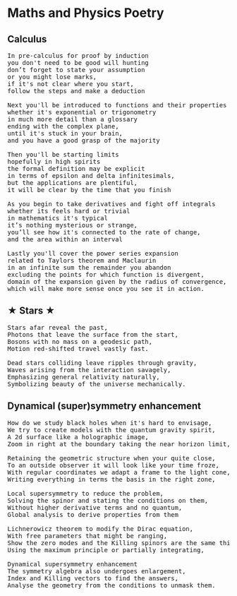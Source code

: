 # Maths and Physics Poetry

## Calculus

<pre>
In pre-calculus for proof by induction
you don't need to be good will hunting
don’t forget to state your assumption
or you might lose marks,
if it's not clear where you start,
follow the steps and make a deduction

Next you'll be introduced to functions and their properties
whether it's exponential or trigonometry
in much more detail than a glossary
ending with the complex plane,
until it's stuck in your brain,
and you have a good grasp of the majority

Then you'll be starting limits
hopefully in high spirits
the formal definition may be explicit
in terms of epsilon and delta infinitesimals,
but the applications are plentiful,
it will be clear by the time that you finish

As you begin to take derivatives and fight off integrals
whether its feels hard or trivial
in mathematics it's typical
it’s nothing mysterious or strange,
you’ll see how it's connected to the rate of change,
and the area within an interval

Lastly you'll cover the power series expansion
related to Taylors theorem and Maclaurin
in an infinite sum the remainder you abandon
excluding the points for which function is divergent,
domain of the expansion given by the radius of convergence,
which will make more sense once you see it in action.
</pre>

## ★ Stars ★

<pre>
Stars afar reveal the past,
Photons that leave the surface from the start,
Bosons with no mass on a geodesic path,
Motion red-shifted travel vastly fast.

Dead stars colliding leave ripples through gravity,
Waves arising from the interaction savagely,
Emphasizing general relativity naturally,
Symbolizing beauty of the universe mechanically.
</pre>

## Dynamical (super)symmetry enhancement

<pre>
How do we study black holes when it's hard to envisage,
We try to create models with the quantum gravity spirit,
A 2d surface like a holographic image,
Zoom in right at the boundary taking the near horizon limit,

Retaining the geometric structure when your quite close,
To an outside observer it will look like your time froze,
With regular coordinates we adapt a frame to the light cone,
Writing everything in terms the basis in the right zone,

Local supersymmetry to reduce the problem,
Solving the spinor and stating the conditions on them,
Without higher derivative terms and no quantum,
Global analysis to derive properties from them

Lichnerowicz theorem to modify the Dirac equation,
With free parameters that might be ranging,
Show the zero modes and the Killing spinors are the same thing,
Using the maximum principle or partially integrating,

Dynamical supersymmetry enhancement
The symmetry algebra also undergoes enlargement,
Index and Killing vectors to find the answers,
Analyse the geometry from the conditions to unmask them.
</pre>
